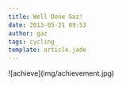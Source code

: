 ```yaml
---
title: Well Done Gaz!
date: 2013-05-21 09:53
author: gaz
tags: cycling
template: article.jade
---
```

<div class='middle'>
![achieve](img/achievement.jpg) 

</div>
